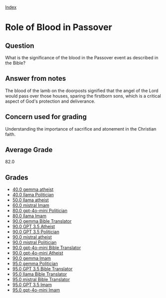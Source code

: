 
[Index](../index.md)
# Role of Blood in Passover
## Question
What is the significance of the blood in the Passover event as described in the Bible?

## Answer from notes
The blood of the lamb on the doorposts signified that the angel of the Lord would pass over those houses, sparing the firstborn sons, which is a critical aspect of God's protection and deliverance.

## Concern used for grading
Understanding the importance of sacrifice and atonement in the Christian faith.

## Average Grade
82.0

## Grades
 * [40.0 gemma atheist](../answers/gemma_atheist/Role_of_Blood_in_Passover.md)
 * [40.0 llama Politician](../answers/llama_Politician/Role_of_Blood_in_Passover.md)
 * [50.0 llama atheist](../answers/llama_atheist/Role_of_Blood_in_Passover.md)
 * [60.0 mistral Imam](../answers/mistral_Imam/Role_of_Blood_in_Passover.md)
 * [80.0 gpt-4o-mini Politician](../answers/gpt-4o-mini_Politician/Role_of_Blood_in_Passover.md)
 * [80.0 llama Imam](../answers/llama_Imam/Role_of_Blood_in_Passover.md)
 * [90.0 gemma Bible Translator](../answers/gemma_Bible_Translator/Role_of_Blood_in_Passover.md)
 * [90.0 GPT 3.5 Atheist](../answers/GPT_3.5_Atheist/Role_of_Blood_in_Passover.md)
 * [90.0 GPT 3.5 Politician](../answers/GPT_3.5_Politician/Role_of_Blood_in_Passover.md)
 * [90.0 mistral atheist](../answers/mistral_atheist/Role_of_Blood_in_Passover.md)
 * [90.0 mistral Politician](../answers/mistral_Politician/Role_of_Blood_in_Passover.md)
 * [90.0 gpt-4o-mini Bible Translator](../answers/gpt-4o-mini_Bible_Translator/Role_of_Blood_in_Passover.md)
 * [90.0 gpt-4o-mini Atheist](../answers/gpt-4o-mini_Atheist/Role_of_Blood_in_Passover.md)
 * [90.0 gemma Imam](../answers/gemma_Imam/Role_of_Blood_in_Passover.md)
 * [95.0 gemma Politician](../answers/gemma_Politician/Role_of_Blood_in_Passover.md)
 * [95.0 GPT 3.5 Bible Translator](../answers/GPT_3.5_Bible_Translator/Role_of_Blood_in_Passover.md)
 * [95.0 llama Bible Translator](../answers/llama_Bible_Translator/Role_of_Blood_in_Passover.md)
 * [95.0 mistral Bible Translator](../answers/mistral_Bible_Translator/Role_of_Blood_in_Passover.md)
 * [95.0 GPT 3.5 Imam](../answers/GPT_3.5_Imam/Role_of_Blood_in_Passover.md)
 * [95.0 gpt-4o-mini Imam](../answers/gpt-4o-mini_Imam/Role_of_Blood_in_Passover.md)
